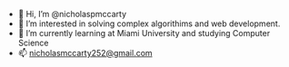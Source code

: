 - 👋 Hi, I’m @nicholaspmccarty
- 👀 I’m interested in solving complex algorithims and web development.
- 🌱 I’m currently learning at Miami University and studying Computer Science
- 📫 nicholasmccarty252@gmail.com

<!---
nicholaspmccarty/nicholaspmccarty is a ✨ special ✨ repository because its `README.md` (this file) appears on your GitHub profile.
You can click the Preview link to take a look at your changes.
--->
